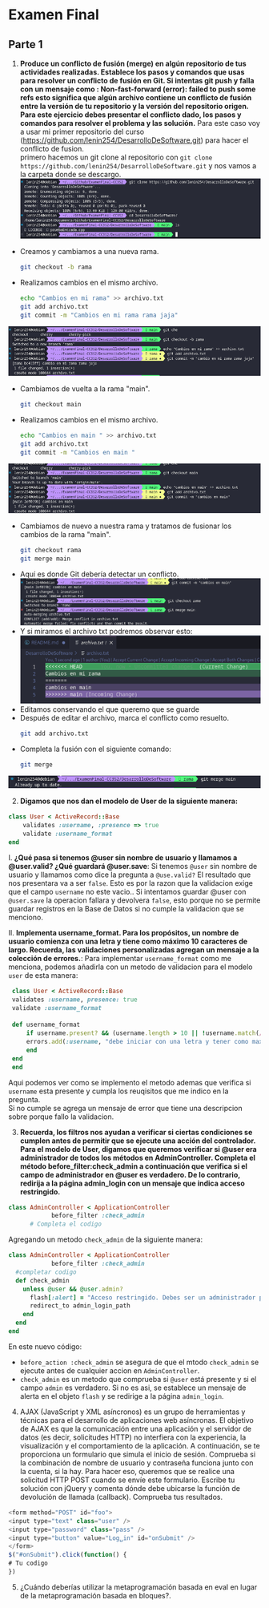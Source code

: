 # Examen Final
## Parte 1
1. **Produce un conflicto de fusión (merge) en algún repositorio de tus actividades realizadas. Establece los pasos y comandos que usas para resolver un conflicto de fusión en Git. Si intentas git push y falla con un mensaje como : Non-fast-forward (error): failed to push some refs esto significa que algún archivo contiene un conflicto de fusión entre la versión de tu repositorio y la versión del repositorio origen. Para este ejercicio debes presentar el conflicto dado, los pasos y comandos para resolver el problema y las solución.**
Para este caso voy a usar mi primer repositorio del curso (https://github.com/lenin254/DesarrolloDeSoftware.git) para hacer el conflicto de fusion.  
primero hacemos un git clone al repositorio con `git clone https://github.com/lenin254/DesarrolloDeSoftware.git` y nos vamos a la carpeta donde se descargo.  
![](/imagenes/1.png)
- Creamos y cambiamos a una nueva rama.
     ```bash
     git checkout -b rama
     ```
- Realizamos cambios en el mismo archivo.
     ```bash
     echo "Cambios en mi rama" >> archivo.txt
     git add archivo.txt
     git commit -m "Cambios en mi rama rama jaja"
    ```
![](/imagenes/2.png)
- Cambiamos de vuelta a la rama "main".
     ```bash
     git checkout main
     ```
- Realizamos cambios en el mismo archivo.
     ```bash
     echo "Cambios en main " >> archivo.txt
     git add archivo.txt
     git commit -m "Cambios en main "
     ```
![](/imagenes/3.png)
- Cambiamos de nuevo a nuestra rama y tratamos de fusionar los cambios de la rama "main".
     ```bash
     git checkout rama
     git merge main
     ```
- Aquí es donde Git debería detectar un conflicto.
![](/imagenes/4.png)
- Y si miramos el archivo txt podremos observar esto:
![](/imagenes/5.png)
- Editamos conservando el que queremo que se guarde
- Después de editar el archivo, marca el conflicto como resuelto.
     ```bash
     git add archivo.txt
     ```
- Completa la fusión con el siguiente comando:
     ```bash
     git merge 
     ```
![](/imagenes/6.png)

2. **Digamos que nos dan el modelo de User de la siguiente manera:**
``` ruby
class User < ActiveRecord::Base
    validates :username, :presence => true
    validate :username_format
end
```
   I. **¿Qué pasa si tenemos @user sin nombre de usuario y llamamos a @user.valid? ¿Qué guardará @user.save**:  Si tenemos `@user` sin nombre de usuario y llamamos como dice la pregunta a `@use.valid?` El resultado que nos presentara va a ser `false`. Esto es por la razon que la validacion exige que el campo `username` no este vacio.. Si intentamos guardar @user con `@user.save` la operacion fallara y devolvera `false`, esto porque no se permite guardar registros en la Base de Datos si no cumple la validacion que se menciono.
   
   II. **Implementa username_format. Para los propósitos, un nombre de usuario comienza 	con una letra y tiene como máximo 10 caracteres de largo. Recuerda, las validaciones 	personalizadas agregan un mensaje a la colección de errores.**:  Para implementar `username_format` como me menciona, podemos añadirla con un metodo de validacion para el modelo `user` de esta manera:
   ```ruby
    class User < ActiveRecord::Base
    validates :username, presence: true
    validate :username_format

    def username_format
        if username.present? && (username.length > 10 || !username.match(/\A[A-Za-z]/))
        errors.add(:username, "debe iniciar con una letra y tener como max 10 caracteres")
        end
    end
    end
   ```
   Aqui podemos ver como se implemento el metodo ademas que verifica si `username` esta presente y cumpla los reuqisitos que me indico en la pregunta.  
   Si no cumple se agrega un mensaje de error que tiene una descripcion sobre porque fallo la validacion.  

3. **Recuerda, los filtros nos ayudan a verificar si ciertas condiciones se cumplen antes de permitir que se ejecute una acción del controlador. Para el modelo de User, digamos que queremos verificar si @user era administrador de todos los métodos en AdminController. Completa el método before_filter:check_admin a continuación que verifica si el campo de administrador en @user es verdadero. De lo contrario, redirija a la página admin_login con un mensaje que indica acceso restringido.**
```ruby
class AdminController < ApplicationController
  	        before_filter :check_admin
      # Completa el codigo
```
Agregando un metodo `check_admin` de la siguiente manera: 
```ruby
class AdminController < ApplicationController
            before_filter :check_admin
  #completar codigo
  def check_admin
    unless @user && @user.admin?
      flash[:alert] = "Acceso restringido. Debes ser un administrador para realizar esta acción."
      redirect_to admin_login_path
    end
  end
end
```
En este nuevo código:
- `before_action :check_admin` se asegura de que el mtodo `check_admin` se ejecute antes de cualquier accion en `AdminController`.
- `check_admin` es un metodo que comprueba si `@user` está presente y si el campo `admin` es verdadero. Si no es asi, se establece un mensaje de alerta en el objeto `flash` y se redirige a la página `admin_login`.  

4. AJAX (JavaScript y XML asíncronos) es un grupo de herramientas y técnicas para el desarrollo de aplicaciones web asíncronas. El objetivo de AJAX es que la comunicación entre una aplicación y el servidor de datos (es decir, solicitudes HTTP) no interfiera con la experiencia, la visualización y el comportamiento de la aplicación. A continuación, se te proporciona un formulario que simula el inicio de sesión. Comprueba si la combinación de nombre de usuario y contraseña funciona junto con la cuenta, si la hay. Para hacer eso, queremos que se realice una solicitud HTTP POST cuando se envíe este formulario. Escribe tu solución con jQuery y comenta dónde debe ubicarse la función de devolución de llamada (callback). Comprueba tus resultados.
```javascript
<form method="POST" id="foo">
<input type="text" class="user" />
<input type="password" class="pass" />
<input type="button" value="Log␣in" id="onSubmit" />
</form>
$("#onSubmit").click(function() {
# Tu codigo
})
```
5. ¿Cuándo deberías utilizar la metaprogramación basada en eval en lugar de la metaprogramación basada en bloques?.




